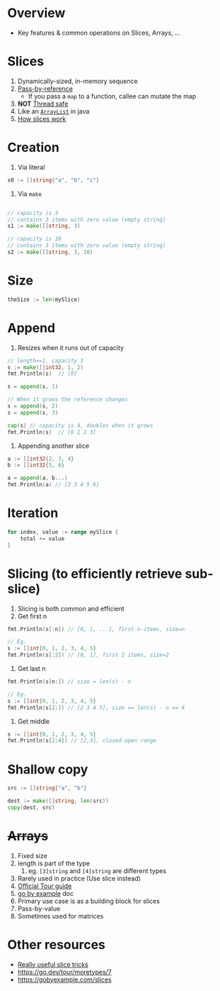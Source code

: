 # Overview
- Key features & common operations on Slices, Arrays, ...


# Slices
1. Dynamically-sized, in-memory sequence
1. [Pass-by-reference](https://www.educative.io/edpresso/pass-by-value-vs-pass-by-reference)
    - If you pass a `map` to a function, callee can mutate the map
1. **NOT** [Thread safe](https://en.wikipedia.org/wiki/Thread_safety)
1. Like an [`ArrayList`](https://docs.oracle.com/en/java/javase/11/docs/api/java.base/java/util/ArrayList.html) in java
1. [How slices work](https://go.dev/blog/slices-intro)

# Creation
1. Via literal
```go
s0 := []string{"a", "b", "c"}
```
1. Via `make`
```go

// capacity is 3
// contains 3 items with zero value (empty string)
s1 := make([]string, 3)

// capacity is 10
// contains 3 items with zero value (empty string)
s2 := make([]string, 3, 10)
```

# Size
```go
theSize := len(mySlice)
```

# Append
1. Resizes when it runs out of capacity
```go
// length==1, capacity 3
s := make([]int32, 1, 2)
fmt.Println(s)  // [0]

s = append(s, 1)

// When it grows the reference changes
s = append(s, 2)
s = append(s, 3)

cap(s) // capacity is 4, doubles when it grows
fmt.Println(s)  // [0 1 2 3]
```
1. Appending another slice
```go
a := []int32{2, 3, 4}
b := []int32{5, 6}

a = append(a, b...)
fmt.Println(a) // [2 3 4 5 6]
```


# Iteration
```go
for index, value := range mySlice {
    total += value
}
```


# Slicing (to efficiently retrieve sub-slice)
1. Slicing is both common and efficient
1. Get first n
```go
fmt.Println(s[:n]) // [0, 1, ...], first n-items, size=n

// Eg.
s := []int{0, 1, 2, 3, 4, 5}
fmt.Println(s[:2]) // [0, 1], first 2 items, size=2
```
1. Get last n
```go
fmt.Println(s[n:]) // size = len(s) - n

// Eg.
s := []int{0, 1, 2, 3, 4, 5}
fmt.Println(s[2:]) // [2 3 4 5], size == len(s) - n == 4
```
1. Get middle
```go
s := []int{0, 1, 2, 3, 4, 5}
fmt.Println(s[2:4]) // [2,3], closed-open range
```


# Shallow copy
```go
src := []string{"a", "b"}

dest := make([]string, len(src))
copy(dest, src)
```


# ~~Arrays~~
1. Fixed size
1. length is part of the type
    1. eg. `[3]string` and `[4]string` are different types
1. Rarely used in practice (Use slice instead)
1. [Official Tour guide](https://go.dev/tour/moretypes/6)
1. [go by example](https://gobyexample.com/arrays) doc
1. Primary use case is as a building block for slices
1. Pass-by-value
1. Sometimes used for matrices


# Other resources
- [Really useful slice tricks](https://ueokande.github.io/go-slice-tricks/)
- https://go.dev/tour/moretypes/7
- https://gobyexample.com/slices
